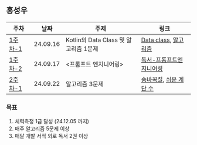 ## 홍성우

| 주차 | 날짜 | 주제 | 링크 |
|--|--|--|--|
| [1주차-1](www.github.com/pknu-wap/M-TIL/example) | 24.09.16 | Kotlin의 Data Class 및 알고리즘 1문제 | [Data class](www.github.com/pknu-wap/M-TIL), [알고리즘](https://blog.naver.com/pluto0303/223379290683) |
| [1주차-2](www.github.com/pknu-wap/M-TIL/example) | 24.09.17 | <프롬프트 엔지니어링> | [독서-프롬프트엔지니어링](www.github.com/pknu-wap/M-TIL) |
| [2주차-1](www.github.com/pknu-wap/M-TIL/example) | 24.09.22 | 알고리즘 3문제 | [숨바꼭질](https://blog.naver.com/pluto0303/223338265094), [쉬운 계단 수](https://blog.naver.com/pluto0303/223370681244) |

### 목표
1. 체력측정 1급 달성 (24.12.05 까지)
2. 매주 알고리즘 5문제 이상
3. 매달 개발 서적 외로 독서 2권 이상
